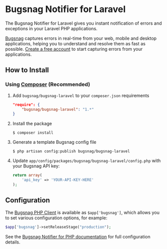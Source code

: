 Bugsnag Notifier for Laravel
============================

The Bugsnag Notifier for Laravel gives you instant notification of errors and
exceptions in your Laravel PHP applications.

[Bugsnag](https://bugsnag.com) captures errors in real-time from your web, 
mobile and desktop applications, helping you to understand and resolve them 
as fast as possible. [Create a free account](https://bugsnag.com) to start 
capturing errors from your applications.


How to Install
--------------

### Using [Composer](http://getcomposer.org/) (Recommended)

1.  Add `bugsnag/bugsnag-laravel` to your `composer.json` requirements

    ```json
    "require": {
        "bugsnag/bugsnag-laravel": "1.*"
    }
    ```

2.  Install the package

    ```shell
    $ composer install
    ```

3.  Generate a template Bugsnag config file

    ```shell
    $ php artisan config:publish bugsnag/bugsnag-laravel
    ```

4.  Update `app/config/packages/bugsnag/bugsnag-laravel/config.php` with your
    Bugsnag API key:

    ```php
    return array(
        'api_key' => 'YOUR-API-KEY-HERE'
    );
    ```


Configuration
-------------

The [Bugsnag PHP Client](https://bugsnag.com/docs/notifier/php)
is available as `$app['bugsnag']`, which allows you to set various
configuration options, for example:

```php
$app['bugsnag']->setReleaseStage("production");
```

See the [Bugsnag Notifier for PHP documentation](https://bugsnag.com/docs/notifier/php#additional-configuration)
for full configuration details.